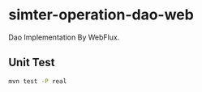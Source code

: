 # simter-operation-dao-web

Dao Implementation By WebFlux.

## Unit Test

```bash
mvn test -P real
```